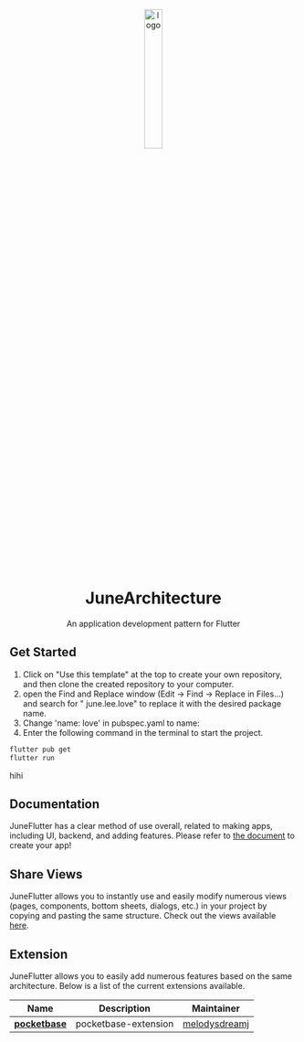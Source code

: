 <p align="center">
  <img src="https://raw.githubusercontent.com/melodysdreamj/JuneFlutter/document/logo.png" alt="logo" width="25%" />
</p>
<h1 align="center">
  JuneArchitecture
</h1>
<p align="center">
  An application development pattern for Flutter<br>

</p>  

## Get Started

1. Click on "Use this template" at the top to create your own repository, and then clone the created
   repository to your computer.
2. open the Find and Replace window (Edit -> Find -> Replace in Files...) and search for "
   june.lee.love" to replace it with the desired package name.
3. Change 'name: love' in pubspec.yaml to name:
4. Enter the following command in the terminal to start the project.

```bash
flutter pub get
flutter run
```

hihi
## Documentation

JuneFlutter has a clear method of use overall, related to making apps, including UI, backend, and
adding features. Please refer
to [the document](https://juneflutter-doc.junes-architecture.lol/getting-started) to create your
app!

## Share Views

JuneFlutter allows you to instantly use and easily modify numerous views (pages, components, bottom
sheets, dialogs, etc.) in your project by copying and pasting the same structure.
Check out the views available [here](https://juneflutter-views.junes-architecture.lol).

## Extension

JuneFlutter allows you to easily add numerous features based on the same architecture. Below is a
list of the current extensions available.

| Name                                                                    | Description          | Maintainer                                        |
|-------------------------------------------------------------------------|----------------------|---------------------------------------------------|
| [**pocketbase**](https://github.com/melodysdreamj/pocketbase-extension) | pocketbase-extension | [melodysdreamj](https://github.com/melodysdreamj) 

